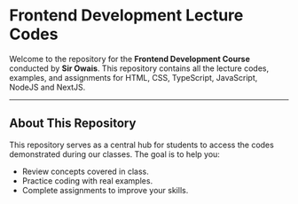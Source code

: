 # **Frontend Development Lecture Codes**

Welcome to the repository for the **Frontend Development Course** conducted by **Sir Owais**. This repository contains all the lecture codes, examples, and assignments for HTML, CSS, TypeScript, JavaScript, NodeJS and NextJS.

---

## **About This Repository**

This repository serves as a central hub for students to access the codes demonstrated during our classes. The goal is to help you:  
- Review concepts covered in class.  
- Practice coding with real examples.  
- Complete assignments to improve your skills.  
